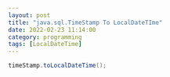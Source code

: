 ```yaml
---
layout: post
title: "java.sql.TimeStamp To LocalDateTIme"
date: 2022-02-23 11:14:00
category: programming
tags: [LocalDateTime]
---
```


```java
timeStamp.toLocalDateTime();
```


[jekyll]: http://jekyllrb.com
[jekyll-gh]: https://github.com/jekyll/jekyll
[jekyll-help]: https://github.com/jekyll/jekyll-help

